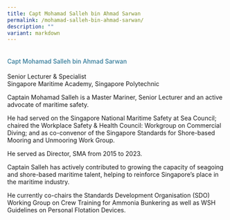 ```yaml
---
title: Capt Mohamad Salleh bin Ahmad Sarwan
permalink: /mohamad-salleh-bin-ahmad-sarwan/
description: ""
variant: markdown
---
```

<div class="row"> <div class="col is-3"> <img src=""> </div> <div class="col is-9 speaker-details"> <h4>Capt           Mohamad Salleh bin Ahmad Sarwan</h4> <p>          Senior Lecturer &amp; Specialist<br>           Singapore Maritime Academy, Singapore Polytechnic <br> 
	
</p> <p>Captain Mohamad Salleh is a Master Mariner, Senior Lecturer and an active advocate of maritime safety.</p><p>He had served on the Singapore National Maritime Safety at Sea Council; chaired the Workplace Safety &amp; Health Council: Workgroup on Commercial Diving; and as co-convenor of the Singapore Standards for Shore-based Mooring and Unmooring Work Group. </p><p> He served as Director, SMA from 2015 to 2023. </p><p></p>Captain Salleh has actively contributed to growing the capacity of seagoing and shore-based maritime talent, helping to reinforce Singapore’s place in the maritime industry. <p></p> 
<p></p>           He currently co-chairs the Standards Development Organisation (SDO) Working Group on Crew Training for Ammonia Bunkering as well as WSH Guidelines on Personal Flotation Devices. <p></p></div> </div>



<style type="text/css"> 
    .is-left{
      text-align: left;
    }
    h4{
      font-weight: 500; 
      color: #337B9A !important;
    }
     .speaker-details p { text-align: justified; }
  </style>